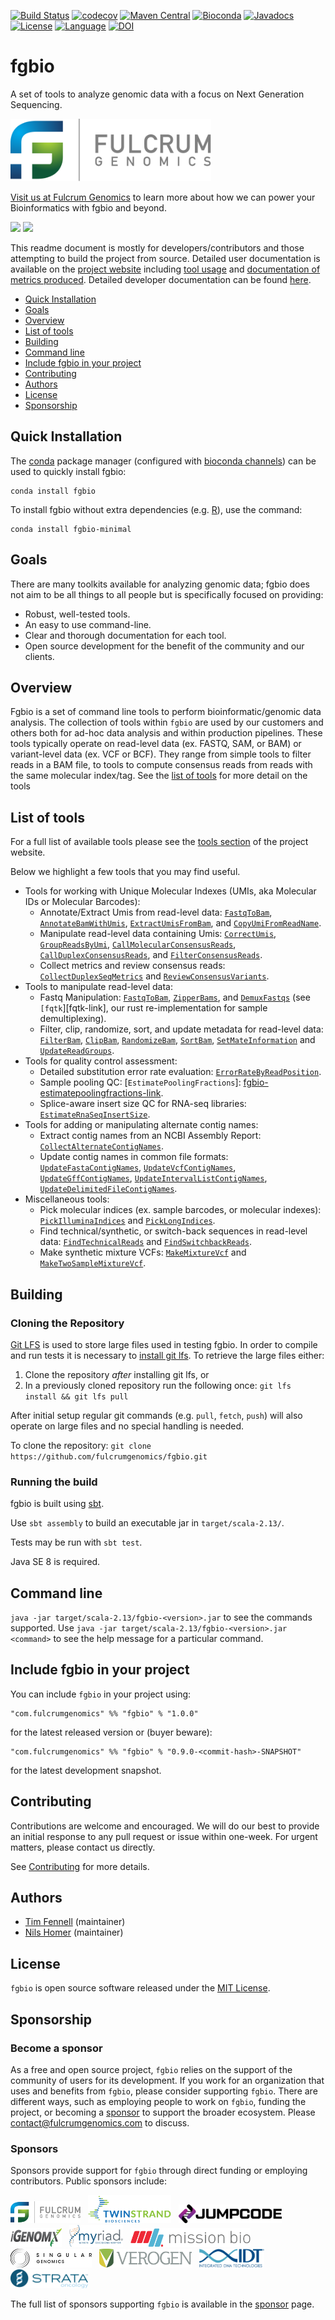 [![Build Status](https://github.com/fulcrumgenomics/fgbio/actions/workflows/unittests.yaml/badge.svg?branch=main)](https://github.com/fulcrumgenomics/fgbio/actions/workflows/unittests.yaml)
[![codecov](https://codecov.io/gh/fulcrumgenomics/fgbio/branch/main/graph/badge.svg)](https://codecov.io/gh/fulcrumgenomics/fgbio)
[![Maven Central](https://maven-badges.herokuapp.com/maven-central/com.fulcrumgenomics/fgbio_2.13/badge.svg)](https://maven-badges.herokuapp.com/maven-central/com.fulcrumgenomics/fgbio_2.13)
[![Bioconda](https://img.shields.io/conda/dn/bioconda/fgbio.svg?label=Bioconda)](http://bioconda.github.io/recipes/fgbio/README.html)
[![Javadocs](http://javadoc.io/badge/com.fulcrumgenomics/fgbio_2.13.svg)](http://javadoc.io/doc/com.fulcrumgenomics/fgbio_2.13)
[![License](http://img.shields.io/badge/license-MIT-blue.svg)](https://github.com/fulcrumgenomics/fgbio/blob/main/LICENSE)
[![Language](http://img.shields.io/badge/language-scala-brightgreen.svg)](http://www.scala-lang.org/)
[![DOI](https://zenodo.org/badge/53011104.svg)](https://zenodo.org/doi/10.5281/zenodo.10456900)

fgbio
====

A set of tools to analyze genomic data with a focus on Next Generation Sequencing.

<p>
<a href float="left"="https://fulcrumgenomics.com"><img src=".github/logos/fulcrumgenomics.svg" alt="Fulcrum Genomics" height="100"/></a>
</p>


[Visit us at Fulcrum Genomics](https://www.fulcrumgenomics.com) to learn more about how we can power your Bioinformatics with fgbio and beyond.

<a href="mailto:contact@fulcrumgenomics.com?subject=[GitHub inquiry]"><img src="https://img.shields.io/badge/Email_us-brightgreen.svg?&style=for-the-badge&logo=gmail&logoColor=white"/></a>
<a href="https://www.fulcrumgenomics.com"><img src="https://img.shields.io/badge/Visit_Us-blue.svg?&style=for-the-badge&logo=wordpress&logoColor=white"/></a>





This readme document is mostly for developers/contributors and those attempting to build the project from source.
Detailed user documentation is available on the [project website](http://fulcrumgenomics.github.io/fgbio/) including [tool usage](http://fulcrumgenomics.github.io/fgbio/tools/latest) and [documentation of metrics produced](http://fulcrumgenomics.github.io/fgbio/metrics/latest).  Detailed developer documentation can be found [here](http://javadoc.io/doc/com.fulcrumgenomics/fgbio_2.13).

<!---toc start-->
  * [Quick Installation](#quick-installation)
  * [Goals](#goals)
  * [Overview](#overview)
  * [List of tools](#list-of-tools)
  * [Building](#building)
  * [Command line](#command-line)
  * [Include fgbio in your project](#include-fgbio-in-your-project)
  * [Contributing](#contributing)
  * [Authors](#authors)
  * [License](#license)
  * [Sponsorship](#sponsorship)

<!---toc end-->

## Quick Installation

The [conda](https://conda.io/) package manager (configured with [bioconda channels](https://bioconda.github.io/)) can be used to quickly install fgbio:

```
conda install fgbio
```

To install fgbio without extra dependencies (e.g. [R](https://www.r-project.org/)), use the command:

```
conda install fgbio-minimal
```

## Goals

There are many toolkits available for analyzing genomic data; fgbio does not aim to be all things to all people but is specifically focused on providing:

* Robust, well-tested tools.
* An easy to use command-line.
* Clear and thorough documentation for each tool.
* Open source development for the benefit of the community and our clients.

## Overview

Fgbio is a set of command line tools to perform bioinformatic/genomic data analysis. 
The collection of tools within `fgbio` are used by our customers and others both for ad-hoc data analysis and within production pipelines.
These tools typically operate on read-level data (ex. FASTQ, SAM, or BAM) or variant-level data (ex. VCF or BCF).
They range from simple tools to filter reads in a BAM file, to tools to compute consensus reads from reads with the same molecular index/tag.
See the [list of tools](#list-of-tools) for more detail on the tools

## List of tools

For a full list of available tools please see the [tools section](http://fulcrumgenomics.github.io/fgbio/tools/latest) of the project website.

Below we highlight a few tools that you may find useful.

-   Tools for working with Unique Molecular Indexes (UMIs, aka Molecular IDs or Molecular Barcodes):
    -   Annotate/Extract Umis from read-level data: [`FastqToBam`][fgbio-fastqtobam-link], [`AnnotateBamWithUmis`][fgbio-annotatebamwithumis-link], [`ExtractUmisFromBam`][fgbio-extractumisfrombam-link], and [`CopyUmiFromReadName`][fgbio-copyumifromreadname-link].
    -   Manipulate read-level data containing Umis: [`CorrectUmis`][fgbio-correctumis-link], [`GroupReadsByUmi`][fgbio-groupreadsbyumi-link], [`CallMolecularConsensusReads`][fgbio-callmolecularconsensusreads-link], [`CallDuplexConsensusReads`][fgbio-callduplexconsensusreads-link], and [`FilterConsensusReads`][fgbio-filterconsensusreads-link].
    -   Collect metrics and review consensus reads: [`CollectDuplexSeqMetrics`][fgbio-collectduplexseqmetrics-link] and [`ReviewConsensusVariants`][fgbio-reviewconsensusvariants-link].
-   Tools to manipulate read-level data:
    -   Fastq Manipulation: [`FastqToBam`][fgbio-fastqtobam-link], [`ZipperBams`][fgbio-zipperbams-link], and [`DemuxFastqs`][fgbio-demuxfastqs-link] (see `[fqtk`][fqtk-link], our rust re-implementation for sample demultiplexing).
    -   Filter, clip, randomize, sort, and update metadata for read-level data: [`FilterBam`][fgbio-filterbam-link], [`ClipBam`][fgbio-clipbam-link], [`RandomizeBam`][fgbio-randomizebam-link], [`SortBam`][fgbio-sortbam-link], [`SetMateInformation`][fgbio-setmateinformation-link] and [`UpdateReadGroups`][fgbio-updatereadgroups-link].
-   Tools for quality control assessment:
    -   Detailed substitution error rate evaluation: [`ErrorRateByReadPosition`][fgbio-errorratebyreadposition-link].
    -   Sample pooling QC: [`EstimatePoolingFractions`]: [fgbio-estimatepoolingfractions-link].
    -   Splice-aware insert size QC for RNA-seq libraries: [`EstimateRnaSeqInsertSize`][fgbio-estimaternaseqinsertsize-link].
-   Tools for adding or manipulating alternate contig names:
    -   Extract contig names from an NCBI Assembly Report: [`CollectAlternateContigNames`][fgbio-collectalternatecontignames-link].
    -   Update contig names in common file formats: [`UpdateFastaContigNames`][fgbio-updatefastacontignames-link], [`UpdateVcfContigNames`][fgbio-updatevcfcontignames-link], [`UpdateGffContigNames`][fgbio-updategffcontignames-link], [`UpdateIntervalListContigNames`][fgbio-updateintervallistcontignames-link], [`UpdateDelimitedFileContigNames`][fgbio-updatedelimitedfilecontignames-link].
-   Miscellaneous tools:
    -   Pick molecular indices (ex. sample barcodes, or molecular indexes): [`PickIlluminaIndices`][fgbio-pickilluminaindices-link] and [`PickLongIndices`][fgbio-picklongindices-link].
    -   Find technical/synthetic, or switch-back sequences in read-level data: [`FindTechnicalReads`][fgbio-findtechnicalreads-link] and [`FindSwitchbackReads`][fgbio-findswitchbackreads-link].
    -   Make synthetic mixture VCFs: [`MakeMixtureVcf`][fgbio-makemixturevcf-link] and [`MakeTwoSampleMixtureVcf`][fgbio-maketwosamplemixturevcf-link].

[fgbio-fastqtobam-link]: https://fulcrumgenomics.github.io/fgbio/tools/latest/FastqToBam.html
[fgbio-annotatebamwithumis-link]: https://fulcrumgenomics.github.io/fgbio/tools/latest/AnnotateBamWithUmis.html
[fgbio-extractumisfrombam-link]: https://fulcrumgenomics.github.io/fgbio/tools/latest/ExtractUmisFromBam.html
[fgbio-copyumifromreadname-link]: https://fulcrumgenomics.github.io/fgbio/tools/latest/CopyUmiFromReadName.html
[fgbio-correctumis-link]: https://fulcrumgenomics.github.io/fgbio/tools/latest/CorrectUmis.html
[fgbio-groupreadsbyumi-link]: https://fulcrumgenomics.github.io/fgbio/tools/latest/GroupReadsByUmi.html
[fgbio-callmolecularconsensusreads-link]: https://fulcrumgenomics.github.io/fgbio/tools/latest/CallMolecularConsensusReads.html
[fgbio-callduplexconsensusreads-link]: https://fulcrumgenomics.github.io/fgbio/tools/latest/CallDuplexConsensusReads.html
[fgbio-filterconsensusreads-link]: https://fulcrumgenomics.github.io/fgbio/tools/latest/FilterConsensusReads.html
[fgbio-collectduplexseqmetrics-link]: https://fulcrumgenomics.github.io/fgbio/tools/latest/CollectDuplexSeqMetrics.html
[fgbio-reviewconsensusvariants-link]: https://fulcrumgenomics.github.io/fgbio/tools/latest/ReviewConsensusVariants.html
[fgbio-fastqtobam-link]: https://fulcrumgenomics.github.io/fgbio/tools/latest/FastqToBam.html
[fgbio-zipperbams-link]: https://fulcrumgenomics.github.io/fgbio/tools/latest/ZipperBams.html
[fgbio-demuxfastqs-link]: https://fulcrumgenomics.github.io/fgbio/tools/latest/DemuxFastqs.html
[fgbio-filterbam-link]: https://fulcrumgenomics.github.io/fgbio/tools/latest/FilterBam.html
[fgbio-clipbam-link]: https://fulcrumgenomics.github.io/fgbio/tools/latest/ClipBam.html
[fgbio-randomizebam-link]: https://fulcrumgenomics.github.io/fgbio/tools/latest/RandomizeBam.html
[fgbio-setmateinformation-link]: https://fulcrumgenomics.github.io/fgbio/tools/latest/SetMateInformation.html
[fgbio-updatereadgroups-link]: https://fulcrumgenomics.github.io/fgbio/tools/latest/UpdateReadGroups.html
[fgbio-collectalternatecontignames-link]: https://fulcrumgenomics.github.io/fgbio/tools/latest/CollectAlternateContigNames.html
[fgbio-updatefastacontignames-link]: https://fulcrumgenomics.github.io/fgbio/tools/latest/UpdateFastaContigNames.html
[fgbio-updatevcfcontignames-link]: https://fulcrumgenomics.github.io/fgbio/tools/latest/UpdateVcfContigNames.html
[fgbio-updategffcontignames-link]: https://fulcrumgenomics.github.io/fgbio/tools/latest/UpdateGffContigNames.html
[fgbio-updateintervallistcontignames-link]: https://fulcrumgenomics.github.io/fgbio/tools/latest/UpdateIntervalListContigNames.html
[fgbio-updatedelimitedfilecontignames-link]: https://fulcrumgenomics.github.io/fgbio/tools/latest/UpdateDelimitedFileContigNames.html
[fgbio-errorratebyreadposition-link]: https://fulcrumgenomics.github.io/fgbio/tools/latest/ErrorRateByReadPosition.html
[fgbio-estimatepoolingfractions-link]: https://fulcrumgenomics.github.io/fgbio/tools/latest/EstimatePoolingFractions.html
[fgbio-estimaternaseqinsertsize-link]: https://fulcrumgenomics.github.io/fgbio/tools/latest/EstimateRnaSeqInsertSize.html
[fgbio-pickilluminaindices-link]: https://fulcrumgenomics.github.io/fgbio/tools/latest/PickIlluminaIndices.html
[fgbio-picklongindices-link]: https://fulcrumgenomics.github.io/fgbio/tools/latest/PickLongIndices.html
[fgbio-findtechnicalreads-link]: https://fulcrumgenomics.github.io/fgbio/tools/latest/FastqToBam.html
[fgbio-sortbam-link]: https://fulcrumgenomics.github.io/fgbio/tools/latest/SortBam.html
[fgbio-makemixturevcf-link]: https://fulcrumgenomics.github.io/fgbio/tools/latest/MakeMixtureVcf.html
[fgbio-maketwosamplemixturevcf-link]: https://fulcrumgenomics.github.io/fgbio/tools/latest/MakeTwoSampleMixtureVcf.html
[fgbio-findswitchbackreads-link]: https://fulcrumgenomics.github.io/fgbio/tools/latest/FindSwitchbackReads.html

## Building 
### Cloning the Repository

[Git LFS](https://git-lfs.github.com/) is used to store large files used in testing fgbio.  In order to compile and run tests it is necessary to [install git lfs](https://git-lfs.github.com/).  To retrieve the large files either:

1. Clone the repository _after_ installing git lfs, or
2. In a previously cloned repository run the following once: `git lfs install && git lfs pull`

After initial setup regular git commands (e.g. `pull`, `fetch`, `push`) will also operate on large files and no special handling is needed.

To clone the repository: `git clone https://github.com/fulcrumgenomics/fgbio.git`

### Running the build
fgbio is built using [sbt](http://www.scala-sbt.org/).

Use ```sbt assembly``` to build an executable jar in ```target/scala-2.13/```.

Tests may be run with ```sbt test```.

Java SE 8 is required.


## Command line

`java -jar target/scala-2.13/fgbio-<version>.jar` to see the commands supported.  Use `java -jar target/scala-2.13/fgbio-<version>.jar <command>` to see the help message for a particular command.

## Include fgbio in your project

You can include `fgbio` in your project using:

```
"com.fulcrumgenomics" %% "fgbio" % "1.0.0"
```

for the latest released version or (buyer beware):

```
"com.fulcrumgenomics" %% "fgbio" % "0.9.0-<commit-hash>-SNAPSHOT"
```

for the latest development snapshot.

## Contributing

Contributions are welcome and encouraged.
We will do our best to provide an initial response to any pull request or issue within one-week.
For urgent matters, please contact us directly.

See [Contributing](Contributing.md) for more details.

## Authors

* [Tim Fennell](https://github.com/tfenne) (maintainer)
* [Nils Homer](https://github.com/nh13) (maintainer)

## License

`fgbio` is open source software released under the [MIT License](https://github.com/fulcrumgenomics/fgbio/blob/main/LICENSE).

## Sponsorship

### Become a sponsor

As a free and open source project, `fgbio` relies on the support of the community of users for its development. If you work for an organization that uses and benefits from `fgbio`, please consider supporting `fgbio`. There are different ways, such as employing people to work on `fgbio`, funding the project, or becoming a [sponsor](https://github.com/sponsors/fulcrumgenomics) to support the broader ecosystem. Please [contact@fulcrumgenomics.com](https://www.fulcrumgenomics.com/contact/) to discuss.

### Sponsors

Sponsors provide support for `fgbio` through direct funding or employing contributors.
Public sponsors include:

<p>
<a href="https://fulcrumgenomics.com"><img src=".github/logos/fulcrumgenomics.svg" alt="Fulcrum Genomics" height="35"/></a>
&nbsp;
<a href="https://twinstrandbio.com/"><img src=".github/logos/twinstrandbio.svg" alt="TwinStrand Biosciences" height="45"/></a>
&nbsp;
<a href="https://www.jumpcodegenomics.com//"><img src=".github/logos/jumpcodegenomics.png" alt="Jumpcode Genomics" height="30"/></a>
&nbsp;
<a href="https://investors.twistbioscience.com/news-releases/news-release-details/twist-bioscience-acquires-ngs-library-preparation-maker-igenomx"><img src=".github/logos/igenomx.png" alt="iGenomX" height="30"/></a>
&nbsp;
<a href="https://myriad.com"><img src=".github/logos/myriad.png" alt="Myriad Genetics" height="35"/></a>
&nbsp;
<a href="https://missionbio.com"><img src=".github/logos/missionbio.svg" alt="Mission Bio" height="30"/></a>
&nbsp;
<a href="https://singulargenomics.com"><img src=".github/logos/singulargenomics.svg" alt="Singular Genomics" height="30"/></a>
&nbsp;
<a href="https://verogen.com"><img src=".github/logos/verogen.jpg" alt="Verogen" height="30"/></a>
&nbsp;
<a href="https://www.idtdna.com/"><img src=".github/logos/idtdna.png" alt="Integrated DNA Technologies" height="30"/></a>
&nbsp;
<a href="https://strataoncology.com"><img src=".github/logos/strataoncology.png" alt="Strata Oncology" height="30"/></a>
</p>

The full list of sponsors supporting `fgbio` is available in the [sponsor](https://github.com/sponsors/fulcrumgenomics) page.

